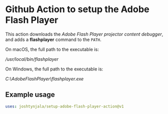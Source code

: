 # Github Action to setup the Adobe Flash Player

This action downloads the _Adobe Flash Player projector content debugger_, and adds a **flashplayer** command to the `PATH`.

On macOS, the full path to the executable is:

_/usr/local/bin/flashplayer_

On Windows, the full path to the executable is:

_C:\AdobeFlashPlayer\flashplayer.exe_

## Example usage

```yml
uses: joshtynjala/setup-adobe-flash-player-action@v1
```
